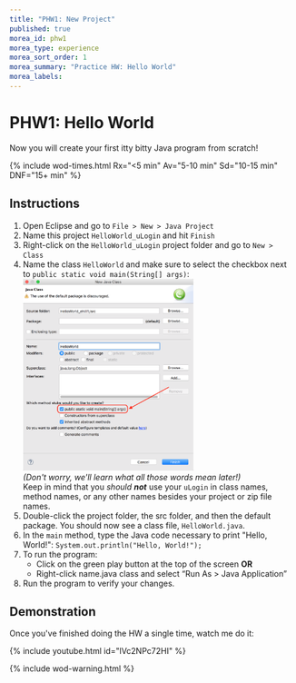 ```yaml
---
title: "PHW1: New Project"
published: true
morea_id: phw1
morea_type: experience
morea_sort_order: 1
morea_summary: "Practice HW: Hello World"
morea_labels:
---
```


# PHW1: Hello World

Now you will create your first itty bitty Java program from scratch!

{% include wod-times.html Rx="<5 min" Av="5-10 min" Sd="10-15 min" DNF="15+ min" %}

## Instructions

1. Open Eclipse and go to `File > New > Java Project`
2. Name this project `HelloWorld_uLogin` and hit `Finish`
3. Right-click on the `HelloWorld_uLogin` project folder and go to `New > Class`
4. Name the class `HelloWorld` and make sure to select the checkbox next to `public static void main(String[] args)`:<BR>
<a href="main.png"><img src="main.png" width="300"/></a> <BR>
*(Don't worry, we'll learn what all those words mean later!)*<BR>
Keep in mind that you *should **not*** use your `uLogin` in class names, method names, or any other names besides your project or zip file names.
1. Double-click the project folder, the src folder, and then the default package. You should now see a class file, `HelloWorld.java`.
2. In the `main` method, type the Java code necessary to print "Hello, World!": `System.out.println("Hello, World!");`
1. To run the program:
    -  Click on the green play button at the top of the screen **OR**
    - Right-click name.java class and select “Run As > Java Application”
2. Run the program to verify your changes.


## Demonstration

Once you've finished doing the HW a single time, watch me do it:

{% include youtube.html id="lVc2NPc72HI" %}

{% include wod-warning.html %}